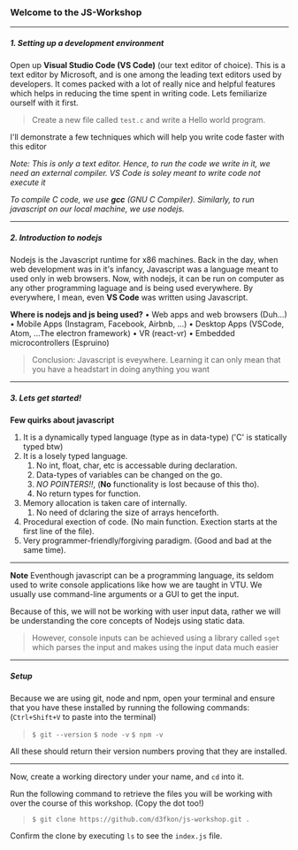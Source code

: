 ### Welcome to the JS-Workshop
----
##### 1. Setting up a development environment

Open up **Visual Studio Code (VS Code)** (our text editor of choice). This is a text editor by Microsoft, and is one among the leading text editors used by developers. It comes packed with a lot of really nice and helpful features which helps in reducing the time spent in writing code. 
Lets femiliarize ourself with it first.
> Create a new file called `test.c` and write a Hello world program.

I'll demonstrate a few techniques which will help you write code faster with this editor

_Note: This is only a text editor. Hence, to run the code we write in it, we need an external compiler. VS Code is soley meant to write code not execute it_

_To compile C code, we use **gcc** (GNU C Compiler). Similarly, to run javascript on our local machine, we use nodejs._

----

##### 2. Introduction to nodejs

Nodejs is the Javascript runtime for x86 machines. Back in the day, when web development was in it's infancy, Javascript was a language meant to used only in web browsers. Now, with nodejs, it can be run on computer as any other programming laguage and is being used everywhere. By everywhere, I mean, even **VS Code** was written using Javascript.

**Where is nodejs and js being used?**
•  Web apps and web browsers (Duh...)
•  Mobile Apps (Instagram, Facebook, Airbnb, ...)
•  Desktop Apps (VSCode, Atom, ...The electron framework)
•  VR (react-vr)
•  Embedded microcontrollers (Espruino)

> Conclusion: Javascript is eveywhere. Learning it can only mean that you have a headstart in doing anything you want

----

##### 3. Lets get started!

**Few quirks about javascript**
1. It is a dynamically typed language (type as in data-type) ('C' is statically typed btw)
2. It is a losely typed language.
    1. No int, float, char, etc is accessable during declaration.
    2. Data-types of variables can be changed on the go.
    3. _NO POINTERS!!_, (**No** functionality is lost because of this tho).
    4. No return types for function.
3. Memory allocation is taken care of internally.
    1. No need of dclaring the size of arrays henceforth.
4. Procedural exection of code. (No main function. Exection starts at the first line of the file).
5. Very programmer-friendly/forgiving paradigm. (Good and bad at the same time).

----
**Note**
Eventhough javascript can be a programming language, its seldom used to write console applications like how we are taught in VTU. We usually use command-line arguments or a GUI to get the input. 

Because of this, we will not be working with user input data, rather we will be understanding the core concepts of Nodejs using static data. 

> However, console inputs can be achieved using a library called `sget` which parses the input and makes using the input data much easier 

----

##### Setup

Because we are using git, node and npm, open your terminal and ensure that you have these installed by running the following commands: (`Ctrl+Shift+V` to paste into the terminal)
> `$ git --version`
> `$ node -v`
> `$ npm -v`

All these should return their version numbers proving that they are installed.

----

Now, create a working directory under your name, and `cd` into it.

Run the following command to retrieve the files you will be working with over the course of this workshop.
(Copy the dot too!)
> `$ git clone https://github.com/d3fkon/js-workshop.git .`

Confirm the clone by executing `ls` to see the `index.js` file. 